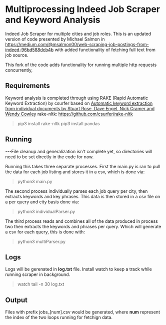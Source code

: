 # Multiprocessing Indeed Job Scraper and Keyword Analysis

Indeed Job Scraper for multiple cities and job roles. This is an updated version of code presented by Michael Salmon in https://medium.com/@msalmon00/web-scraping-job-postings-from-indeed-96bd588dcb4b with added functionality of fetching full text from job source.

This fork of the code adds functionality for running multiple http requests concurrently, 

## Requirements
Keyword analysis is completed through using RAKE (Rapid Automatic Keyword Extraction) by csurfer based on [Automatic keyword extraction from individual documents by Stuart Rose, Dave Engel, Nick Cramer and Wendy Cowley](https://www.researchgate.net/profile/Stuart_Rose/publication/227988510_Automatic_Keyword_Extraction_from_Individual_Documents/links/55071c570cf27e990e04c8bb.pdf)
rake-nltk: https://github.com/csurfer/rake-nltk

> pip3 install rake-nltk
> pip3 install pandas


## Running
---File cleanup and generalization isn't complete yet, so directories will need to be set directly in the code for now.

Running this takes three separate processes. First the main.py is ran to pull the data for each job listing and stores it in a csv, which is done via:
>python3 main.py

The second process individually parses each job query per city, then extracts keywords and key phrases. This data is then stored in a csv file on a per query and city basis done via:
>python3 individualParser.py

The third process reads and combines all of the data produced in process two then extracts the keywords and phrases per query. Which will generate a csv for each query, this is done with:
>python3 multiParser.py


## Logs

Logs will be gerenated in **log.txt** file. Install watch to keep a track while running scraper in background.

> watch tail -n 30 log.txt

## Output

Files with prefix jobs_[num].csv would be generated, where **num** represent the index of the two loops running for fetchign data.
